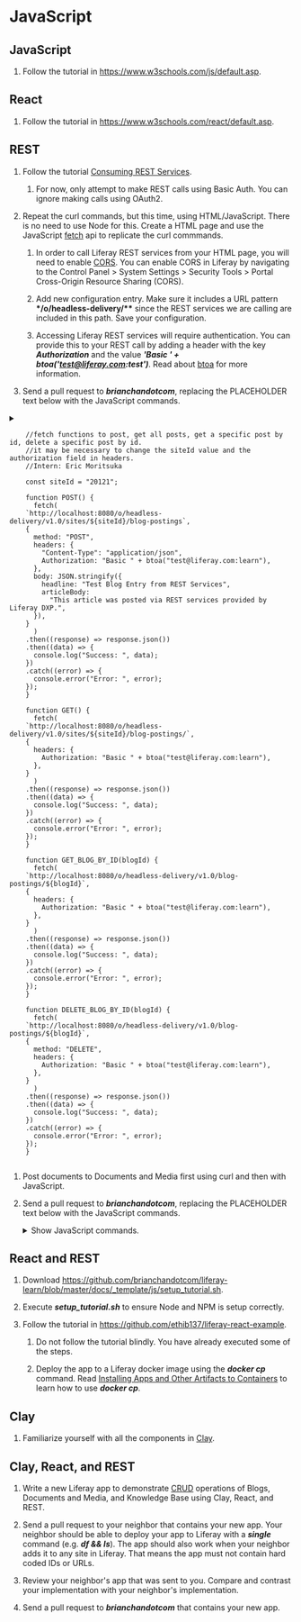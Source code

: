 # JavaScript

## JavaScript

1. Follow the tutorial in https://www.w3schools.com/js/default.asp.

## React

1. Follow the tutorial in https://www.w3schools.com/react/default.asp.

## REST

1. Follow the tutorial [Consuming REST Services](https://learn.liferay.com/dxp/latest/en/headless-delivery/consuming-apis/consuming-rest-services.html).

   1. For now, only attempt to make REST calls using Basic Auth. You can ignore making calls using OAuth2.

1. Repeat the curl commands, but this time, using HTML/JavaScript. There is no need to use Node for this. Create a HTML page and use the JavaScript [fetch](https://developer.mozilla.org/en-US/docs/Web/API/Fetch_API/Using_Fetch) api to replicate the curl commmands.

   1. In order to call Liferay REST services from your HTML page, you will need to enable [CORS](https://developer.mozilla.org/en-US/docs/Web/HTTP/CORS). You can enable CORS in Liferay by navigating to the Control Panel > System Settings > Security Tools > Portal Cross-Origin Resource Sharing (CORS).

   1. Add new configuration entry. Make sure it includes a URL pattern **\*/o/headless-delivery/\*\*** since the REST services we are calling are included in this path. Save your configuration.

   1. Accessing Liferay REST services will require authentication. You can provide this to your REST call by adding a header with the key **_Authorization_** and the value **_'Basic ' + btoa('test@liferay.com:test')_**. Read about [btoa](https://developer.mozilla.org/en-US/docs/Web/API/WindowOrWorkerGlobalScope/btoa) for more information.

1. Send a pull request to **_brianchandotcom_**, replacing the PLACEHOLDER text below with the JavaScript commands.

<details>
	<summary>

	    //fetch functions to post, get all posts, get a specific post by id, delete a specific post by id.
	    //it may be necessary to change the siteId value and the authorization field in headers.
	    //Intern: Eric Moritsuka

	    const siteId = "20121";

	    function POST() {
	      fetch(
		`http://localhost:8080/o/headless-delivery/v1.0/sites/${siteId}/blog-postings`,
		{
		  method: "POST",
		  headers: {
		    "Content-Type": "application/json",
		    Authorization: "Basic " + btoa("test@liferay.com:learn"),
		  },
		  body: JSON.stringify({
		    headline: "Test Blog Entry from REST Services",
		    articleBody:
		      "This article was posted via REST services provided by Liferay DXP.",
		  }),
		}
	      )
		.then((response) => response.json())
		.then((data) => {
		  console.log("Success: ", data);
		})
		.catch((error) => {
		  console.error("Error: ", error);
		});
	    }

	    function GET() {
	      fetch(
		`http://localhost:8080/o/headless-delivery/v1.0/sites/${siteId}/blog-postings/`,
		{
		  headers: {
		    Authorization: "Basic " + btoa("test@liferay.com:learn"),
		  },
		}
	      )
		.then((response) => response.json())
		.then((data) => {
		  console.log("Success: ", data);
		})
		.catch((error) => {
		  console.error("Error: ", error);
		});
	    }

	    function GET_BLOG_BY_ID(blogId) {
	      fetch(
		`http://localhost:8080/o/headless-delivery/v1.0/blog-postings/${blogId}`,
		{
		  headers: {
		    Authorization: "Basic " + btoa("test@liferay.com:learn"),
		  },
		}
	      )
		.then((response) => response.json())
		.then((data) => {
		  console.log("Success: ", data);
		})
		.catch((error) => {
		  console.error("Error: ", error);
		});
	    }

	    function DELETE_BLOG_BY_ID(blogId) {
	      fetch(
		`http://localhost:8080/o/headless-delivery/v1.0/blog-postings/${blogId}`,
		{
		  method: "DELETE",
		  headers: {
		    Authorization: "Basic " + btoa("test@liferay.com:learn"),
		  },
		}
	      )
		.then((response) => response.json())
		.then((data) => {
		  console.log("Success: ", data);
		})
		.catch((error) => {
		  console.error("Error: ", error);
		});
	    }

  </summary>
</details>

1.  Post documents to Documents and Media first using curl and then with JavaScript.

1.  Send a pull request to **_brianchandotcom_**, replacing the PLACEHOLDER text below with the JavaScript commands.

    <details>
    	<summary>Show JavaScript commands.</summary>

        PLACEHOLDER

    </details>

## React and REST

<!--1. Type ***sudo dnf install nodejs npm*** to install Node and NPM.-->

1. Download https://github.com/brianchandotcom/liferay-learn/blob/master/docs/_template/js/setup_tutorial.sh.

1. Execute **_setup_tutorial.sh_** to ensure Node and NPM is setup correctly.

1. Follow the tutorial in https://github.com/ethib137/liferay-react-example.

   1. Do not follow the tutorial blindly. You have already executed some of the steps.

   1. Deploy the app to a Liferay docker image using the **_docker cp_** command. Read [Installing Apps and Other Artifacts to Containers](https://learn.liferay.com/dxp/latest/en/installation-and-upgrades/installing-liferay/using-liferay-docker-images/installing-apps-and-other-artifacts-to-containers.html) to learn how to use **_docker cp_**.

## Clay

1. Familiarize yourself with all the components in [Clay](https://clayui.com/docs/components/index.html).

## Clay, React, and REST

1. Write a new Liferay app to demonstrate [CRUD](https://en.wikipedia.org/wiki/Create,_read,_update_and_delete) operations of Blogs, Documents and Media, and Knowledge Base using Clay, React, and REST.

1. Send a pull request to your neighbor that contains your new app. Your neighbor should be able to deploy your app to Liferay with a **_single_** command (e.g. **_df && ls_**). The app should also work when your neighbor adds it to any site in Liferay. That means the app must not contain hard coded IDs or URLs.

1. Review your neighbor's app that was sent to you. Compare and contrast your implementation with your neighbor's implementation.

1. Send a pull request to **_brianchandotcom_** that contains your new app.
